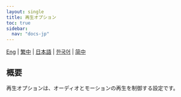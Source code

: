```yaml
---
layout: single
title: 再生オプション
toc: true
sidebar:
  nav: "docs-jp"
---
```

[Eng](/dancexr/features/playback_options) | [繁中](/tw/dancexr/features/playback_options) | [日本語](/jp/dancexr/features/playback_options) | [한국어](/kr/dancexr/features/playback_options) | [简中](/zh/dancexr/features/playback_options)


## 概要
再生オプションは、オーディオとモーションの再生を制御する設定です。